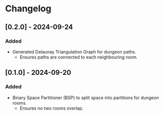 # Changelog

## [0.2.0] - 2024-09-24

### Added

- Generated Delaunay Triangulation Graph for dungeon paths.
  - Ensures paths are connected to each neighbouring room.

## [0.1.0] - 2024-09-20

### Added

- Binary Space Partitioner (BSP) to split space into partitions for dungeon rooms. 
  - Ensures no two rooms overlap.